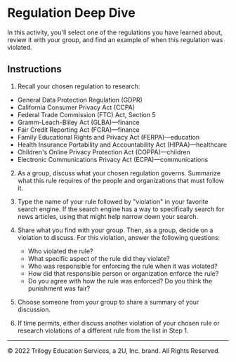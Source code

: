 # Regulation Deep Dive

In this activity, you'll select one of the regulations you have learned about, review it with your group, and find an example of when this regulation was violated.

## Instructions

1. Recall your chosen regulation to research:

  * General Data Protection Regulation (GDPR)
  * California Consumer Privacy Act (CCPA)
  * Federal Trade Commission (FTC) Act, Section 5
  * Gramm-Leach-Bliley Act (GLBA)&mdash;finance
  * Fair Credit Reporting Act (FCRA)&mdash;finance
  * Family Educational Rights and Privacy Act (FERPA)&mdash;education
  * Health Insurance Portability and Accountability Act (HIPAA)&mdash;healthcare
  * Children's Online Privacy Protection Act (COPPA)&mdash;children
  * Electronic Communications Privacy Act (ECPA)&mdash;communications

2. As a group, discuss what your chosen regulation governs. Summarize what this rule requires of the people and organizations that must follow it.

3. Type the name of your rule followed by "violation" in your favorite search engine. If the search engine has a way to specifically search for news articles, using that might help narrow down your search.

4. Share what you find with your group. Then, as a group, decide on a violation to discuss. For this violation, answer the following questions:

    * Who violated the rule?
    * What specific aspect of the rule did they violate?
    * Who was responsible for enforcing the rule when it was violated?
    * How did that responsible person or organization enforce the rule?
    * Do you agree with how the rule was enforced? Do you think the punishment was fair?

5. Choose someone from your group to share a summary of your discussion.

6. If time permits, either discuss another violation of your chosen rule or research violations of a different rule from the list in Step 1.

---

© 2022 Trilogy Education Services, a 2U, Inc. brand. All Rights Reserved.